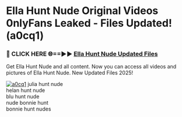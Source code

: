 # Ella Hunt Nude Original Videos 0nlyFans Leaked - Files Updated! (a0cq1)

<h3>🔴 CLICK HERE 🌐==►► <a href="https://tinyurl.com/4mcuefdz" rel="nofollow">Ella Hunt Nude Updated Files</a></h3>

Get Ella Hunt Nude and all content. Now you can access all videos and pictures of Ella Hunt Nude. New Updated Files 2025!

[![a0cq1](https://i.imgur.com/StAQSOY.gif)](https://tinyurl.com/4mcuefdz)
julia hunt nude<br>
helan hunt nude<br>
blu hunt nude<br>
nude bonnie hunt<br>
bonnie hunt nudes